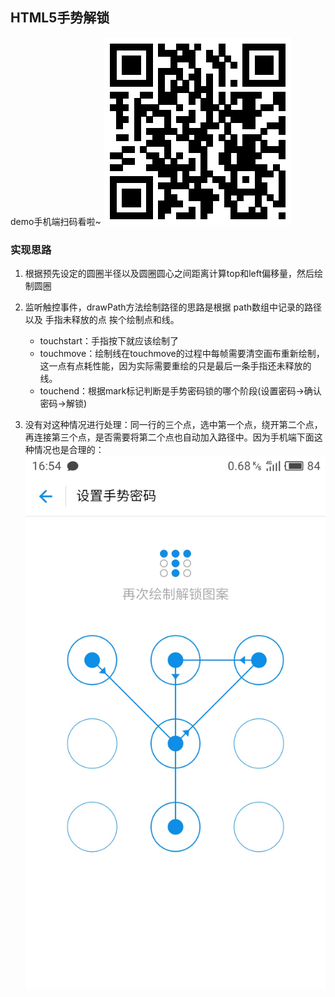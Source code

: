 ## HTML5手势解锁 

demo手机端扫码看啦~
![lock](lock.png)

### 实现思路

1. 根据预先设定的圆圈半径以及圆圈圆心之间距离计算top和left偏移量，然后绘制圆圈

2. 监听触控事件，drawPath方法绘制路径的思路是根据 path数组中记录的路径 以及 手指未释放的点 挨个绘制点和线。
	* touchstart：手指按下就应该绘制了
	* touchmove：绘制线在touchmove的过程中每帧需要清空画布重新绘制，这一点有点耗性能，因为实际需要重绘的只是最后一条手指还未释放的线。
	* touchend：根据mark标记判断是手势密码锁的哪个阶段(设置密码->确认密码->解锁)

3. 没有对这种情况进行处理：同一行的三个点，选中第一个点，绕开第二个点，再连接第三个点，是否需要将第二个点也自动加入路径中。因为手机端下面这种情况也是合理的：
![测试](mobile.jpg)


